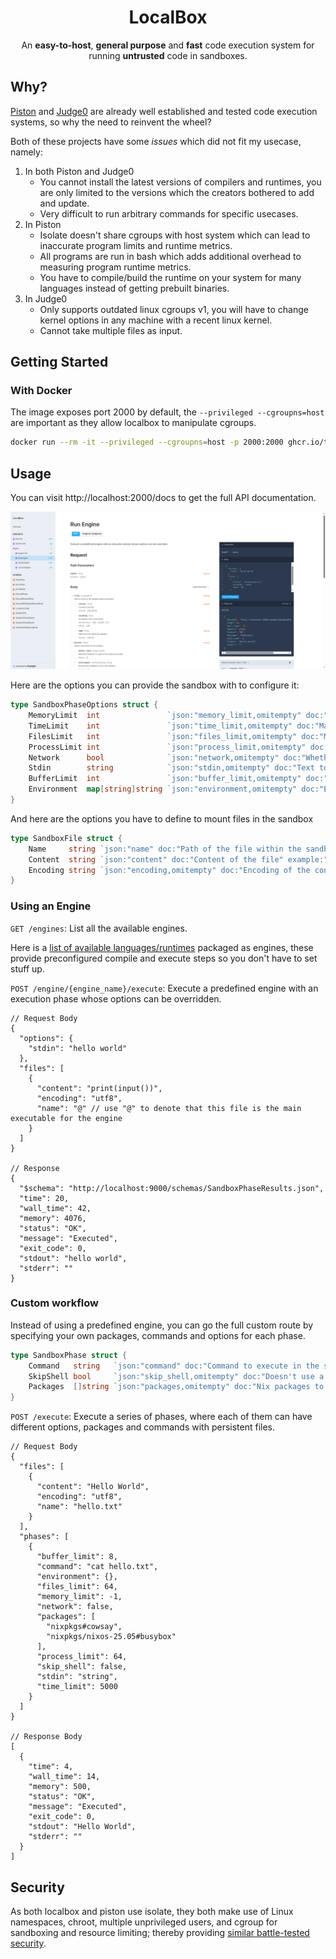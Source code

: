 <div>
  <h1 style="text-align:center">LocalBox</h1>
  <p style="text-align:center">An <b>easy-to-host</b>, <b>general purpose</b> and <b>fast</b> code execution system for running <b>untrusted</b> code in sandboxes.</p>
</div>

## Why?

[Piston](https://github.com/engineer-man/piston) and [Judge0](https://github.com/judge0/judge0) are already well established and tested code execution systems, so why the need to reinvent the wheel?

Both of these projects have some *issues* which did not fit my usecase, namely:

1. In both Piston and Judge0
    - You cannot install the latest versions of compilers and runtimes, you are only limited to the versions which the creators bothered to add and update.
    - Very difficult to run arbitrary commands for specific usecases.
2. In Piston
    - Isolate doesn't share cgroups with host system which can lead to inaccurate program limits and runtime metrics.
    - All programs are run in bash which adds additional overhead to measuring program runtime metrics.
    - You have to compile/build the runtime on your system for many languages instead of getting prebuilt binaries.
3. In Judge0
    - Only supports outdated linux cgroups v1, you will have to change kernel options in any machine with a recent linux kernel.
    - Cannot take multiple files as input.

## Getting Started

### With Docker

The image exposes port 2000 by default, the `--privileged --cgroupns=host` are important as they allow localbox to manipulate cgroups.

```sh
docker run --rm -it --privileged --cgroupns=host -p 2000:2000 ghcr.io/thecomputerm/localbox:latest
```

## Usage

You can visit http://localhost:2000/docs to get the full API documentation.

![API Docs](./assets/api.png)

Here are the options you can provide the sandbox with to configure it:

```go
type SandboxPhaseOptions struct {
	MemoryLimit  int               `json:"memory_limit,omitempty" doc:"Maximum total memory usage allowed by the whole control group in KB, '-1' for no limit" default:"-1"`
	TimeLimit    int               `json:"time_limit,omitempty" doc:"Maximum CPU time of the program in milliseconds, '-1' for no limit" default:"5000"`
	FilesLimit   int               `json:"files_limit,omitempty" doc:"Maximum number of open files allowed in the sandbox, '-1' for no limit" default:"64"`
	ProcessLimit int               `json:"process_limit,omitempty" doc:"Maximum number of processes allowed in the sandbox" default:"64"`
	Network      bool              `json:"network,omitempty" doc:"Whether to enable network access in the sandbox" default:"false"`
	Stdin        string            `json:"stdin,omitempty" doc:"Text to pass into stdin of the program" default:""`
	BufferLimit  int               `json:"buffer_limit,omitempty" doc:"Maximum kilobytes to capture from stdout and stderr" default:"8"`
	Environment  map[string]string `json:"environment,omitempty" doc:"Environment variables to set in the sandbox" example:"{}"`
}
```

And here are the options you have to define to mount files in the sandbox

```go
type SandboxFile struct {
	Name     string `json:"name" doc:"Path of the file within the sandbox" example:"hello.txt"`
	Content  string `json:"content" doc:"Content of the file" example:"Hello World"`
	Encoding string `json:"encoding,omitempty" doc:"Encoding of the content field" enum:"utf8,base64,hex" default:"utf8" `
}
```

### Using an Engine

`GET /engines`: List all the available engines.

Here is a [list of available languages/runtimes](./engines/) packaged as engines, these provide preconfigured compile and execute steps so you don't have to set stuff up.

`POST /engine/{engine_name}/execute`: Execute a predefined engine with an execution phase whose options can be overridden.

```jsonc
// Request Body
{
  "options": {
    "stdin": "hello world"
  },
  "files": [
    {
      "content": "print(input())",
      "encoding": "utf8",
      "name": "@" // use "@" to denote that this file is the main executable for the engine
    }
  ]
}

// Response
{
  "$schema": "http://localhost:9000/schemas/SandboxPhaseResults.json",
  "time": 20,
  "wall_time": 42,
  "memory": 4076,
  "status": "OK",
  "message": "Executed",
  "exit_code": 0,
  "stdout": "hello world",
  "stderr": ""
}
```

### Custom workflow

Instead of using a predefined engine, you can go the full custom route by specifying your own packages, commands and options for each phase.

```go
type SandboxPhase struct {
	Command   string   `json:"command" doc:"Command to execute in the sandbox" example:"cat hello.txt"`
	SkipShell bool     `json:"skip_shell,omitempty" doc:"Doesn't use a shell to run the command to if true, can be used to get more accurate results" default:"false"`
	Packages  []string `json:"packages,omitempty" doc:"Nix packages to install in the sandbox" example:"nixpkgs#cowsay,nixpkgs/nixos-25.05#busybox"`
}
```

`POST /execute`: Execute a series of phases, where each of them can have different options, packages and commands with persistent files.

```jsonc
// Request Body
{
  "files": [
    {
      "content": "Hello World",
      "encoding": "utf8",
      "name": "hello.txt"
    }
  ],
  "phases": [
    {
      "buffer_limit": 8,
      "command": "cat hello.txt",
      "environment": {},
      "files_limit": 64,
      "memory_limit": -1,
      "network": false,
      "packages": [
        "nixpkgs#cowsay",
        "nixpkgs/nixos-25.05#busybox"
      ],
      "process_limit": 64,
      "skip_shell": false,
      "stdin": "string",
      "time_limit": 5000
    }
  ]
}

// Response Body
[
  {
    "time": 4,
    "wall_time": 14,
    "memory": 500,
    "status": "OK",
    "message": "Executed",
    "exit_code": 0,
    "stdout": "Hello World",
    "stderr": ""
  }
]
```

## Security

As both localbox and piston use isolate, they both make use of Linux namespaces, chroot, multiple unprivileged users, and cgroup for sandboxing and resource limiting; thereby providing [similar battle-tested security](https://github.com/engineer-man/piston/tree/master?tab=readme-ov-file#security).
